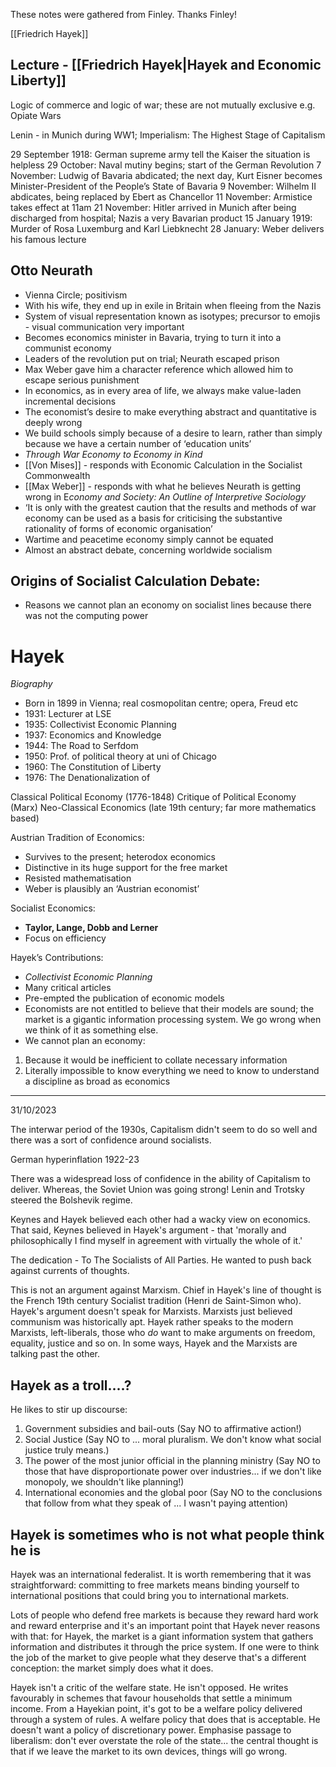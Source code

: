 These notes were gathered from Finley. Thanks Finley!

[[Friedrich Hayek]]
## Lecture - [[Friedrich Hayek|Hayek and Economic Liberty]]

Logic of commerce and logic of war; these are not mutually exclusive e.g. Opiate Wars

Lenin - in Munich during WW1; Imperialism: The Highest Stage of Capitalism

29 September 1918: German supreme army tell the Kaiser the situation is helpless
29 October: Naval mutiny begins; start of the German Revolution
7 November: Ludwig of Bavaria abdicated; the next day, Kurt Eisner becomes Minister-President of the People’s State of Bavaria
9 November: Wilhelm II abdicates, being replaced by Ebert as Chancellor
11 November: Armistice takes effect at 11am
21 November: Hitler arrived in Munich after being discharged from hospital; Nazis a very Bavarian product
15 January 1919: Murder of Rosa Luxemburg and Karl Liebknecht
28 January: Weber delivers his famous lecture

## Otto Neurath
- Vienna Circle; positivism
- With his wife, they end up in exile in Britain when fleeing from the Nazis
- System of visual representation known as isotypes; precursor to emojis - visual communication very important
- Becomes economics minister in Bavaria, trying to turn it into a communist economy
- Leaders of the revolution put on trial; Neurath escaped prison
- Max Weber gave him a character reference which allowed him to escape serious punishment
- In economics, as in every area of life, we always make value-laden incremental decisions
- The economist’s desire to make everything abstract and quantitative is deeply wrong
- We build schools simply because of a desire to learn, rather than simply because we have a certain number of ‘education units’
- *Through War Economy to Economy in Kind*
- [[Von Mises]] - responds with Economic Calculation in the Socialist Commonwealth
- [[Max Weber]] - responds with what he believes Neurath is getting wrong in E*conomy and Society: An Outline of Interpretive Sociology*
- ‘It is only with the greatest caution that the results and methods of war economy can be used as a basis for criticising the substantive rationality of forms of economic organisation’
- Wartime and peacetime economy simply cannot be equated
- Almost an abstract debate, concerning worldwide socialism

## Origins of Socialist Calculation Debate:

- Reasons we cannot plan an economy on socialist lines because there was not the computing power

# Hayek

*Biography*

- Born in 1899 in Vienna; real cosmopolitan centre; opera, Freud etc
- 1931: Lecturer at LSE
- 1935: Collectivist Economic Planning
- 1937: Economics and Knowledge
- 1944: The Road to Serfdom
- 1950: Prof. of political theory at uni of Chicago
- 1960: The Constitution of Liberty
- 1976: The Denationalization of

Classical Political Economy (1776-1848)
Critique of Political Economy (Marx)
Neo-Classical Economics (late 19th century; far more mathematics based)

Austrian Tradition of Economics:
- Survives to the present; heterodox economics
- Distinctive in its huge support for the free market
- Resisted mathematisation
- Weber is plausibly an ‘Austrian economist’

Socialist Economics:
- **Taylor, Lange, Dobb and Lerner**
- Focus on efficiency

Hayek’s Contributions:
- *Collectivist Economic Planning*
- Many critical articles
- Pre-empted the publication of economic models
- Economists are not entitled to believe that their models are sound; the market is a gigantic information processing system. We go wrong when we think of it as something else.
- We cannot plan an economy:

1. Because it would be inefficient to collate necessary information
2. Literally impossible to know everything we need to know to understand a discipline as broad as economics

---

31/10/2023

The interwar period of the 1930s, Capitalism didn't seem to do so well and there was a sort of confidence around socialists.

German hyperinflation 1922-23

There was a widespread loss of confidence in the ability of Capitalism to deliver. Whereas, the Soviet Union was going strong! Lenin and Trotsky steered the Bolshevik regime.

Keynes and Hayek believed each other had a wacky view on economics. That said, Keynes believed in Hayek's argument - that 'morally and philosophically I find myself in agreement with virtually the whole of it.'

The dedication - To The Socialists of All Parties. He wanted to push back against currents of thoughts.

This is not an argument against Marxism. Chief in Hayek's line of thought is the French 19th century Socialist tradition (Henri de Saint-Simon who). Hayek's argument doesn't speak for Marxists. Marxists just believed communism was historically apt. Hayek rather speaks to the modern Marxists, left-liberals, those who *do* want to make arguments on freedom, equality, justice and so on. In some ways, Hayek and the Marxists are talking past the other.

## Hayek as a troll....?

He likes to stir up discourse:
1. Government subsidies and bail-outs (Say NO to affirmative action!)
2. Social Justice (Say NO to ... moral pluralism. We don't know what social justice truly means.)
3. The power of the most junior official in the planning ministry (Say NO to those that have disproportionate power over industries... if we don't like monopoly, we shouldn't like planning!)
4. International economies and the global poor (Say NO to the conclusions that follow from what they speak of ... I wasn't paying attention)

## Hayek is sometimes who is not what people think he is

Hayek was an international federalist. It is worth remembering that it was straightforward: committing to free markets means binding yourself to international positions that could bring you to international markets.

Lots of people who defend free markets is because they reward hard work and reward enterprise and it's an important point that Hayek never reasons with that: for Hayek, the market is a giant information system that gathers information and distributes it through the price system. If one were to think the job of the market to give people what they deserve that's a different conception: the market simply does what it does.

Hayek isn't a critic of the welfare state. He isn't opposed. He writes favourably in schemes that favour households that settle a minimum income. From a Hayekian point, it's got to be a welfare policy delivered through a system of rules. A welfare policy that does that is acceptable. He doesn't want a policy of discretionary power. Emphasise passage to liberalism: don't ever overstate the role of the state... the central thought is that if we leave the market to its own devices, things will go wrong.